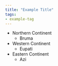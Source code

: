 ```yaml
---
title: "Example Title"
tags:
- example-tag
---
```

- Northern Continent
	- Bruma 
- Western Continent
	-  Eupati
- Eastern Continent
	- Azi